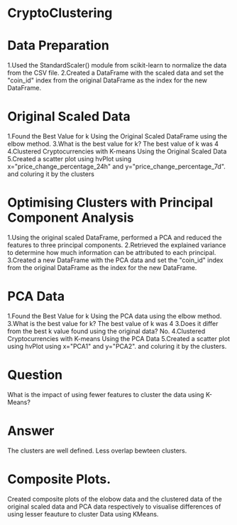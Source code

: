 # CryptoClustering

# Data Preparation
1.Used the StandardScaler() module from scikit-learn to normalize the data from the CSV file.
2.Created a DataFrame with the scaled data and set the "coin_id" index from the original DataFrame as the index for the new DataFrame.
# Original Scaled Data
1.Found the Best Value for k Using the Original Scaled DataFrame using the elbow method.
3.What is the best value for k? The best value of k was 4
4.Clustered Cryptocurrencies with K-means Using the Original Scaled Data
5.Created a scatter plot using hvPlot using x="price_change_percentage_24h" and y="price_change_percentage_7d". and coluring it by the clusters
# Optimising Clusters with Principal Component Analysis
1.Using the original scaled DataFrame, performed a PCA and reduced the features to three principal components.
2.Retrieved the explained variance to determine how much information can be attributed to each principal.
3.Created a new DataFrame with the PCA data and set the "coin_id" index from the original DataFrame as the index for the new DataFrame.
# PCA Data
1.Found the Best Value for k Using the  PCA data using the elbow method.
3.What is the best value for k? The best value of k was 4
3.Does it differ from the best k value found using the original data? No.
4.Clustered Cryptocurrencies with K-means Using the PCA Data
5.Created a scatter plot using hvPlot using x="PCA1" and y="PCA2". and coluring it by the clusters.
# Question
What is the impact of using fewer features to cluster the data using K-Means? 
# Answer
The clusters are well defined. Less overlap bewteen clusters.
# Composite Plots.
Created composite plots of the elobow data and the clustered data of the original scaled data and PCA data respectively to visualise differences of using lesser feauture 
to cluster Data using KMeans.

